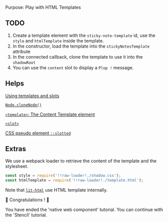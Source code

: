 Purpose: Play with HTML Templates

TODO
---

1. Create a template element with the `sticky-note-template` id, use the `style` and `htmlTemplate` inside the template.
2. In the constructor, load the template into the `stickyNotesTemplate` attribute
3. In the connected callback, clone the template to use it into the `shadowRoot`
4. You can use the `content` slot to display a `Plop !` message.

Helps
---

[Using templates and slots](https://developer.mozilla.org/en-US/docs/Web/Web_Components/Using_templates_and_slots)

[`Node.cloneNode()`](https://developer.mozilla.org/en-US/docs/Web/API/Node/cloneNode)


[`<template>`: The Content Template element](https://developer.mozilla.org/en-US/docs/Web/HTML/Element/template)

[`<slot>`](https://developer.mozilla.org/en-US/docs/Web/HTML/Element/slot)


[CSS pseudo element `::slotted`](https://developer.mozilla.org/en-US/docs/Web/CSS/::slotted)

Extras
---

We use a webpack loader to retrieve the content of the template and the stylesheet.

```javascript
const style = require('!!raw-loader!./shadow.css');
const htmlTemplate = require('!!raw-loader!./template.html');
```

Note that [`lit-html`](https://polymer.github.io/lit-html/) use HTML template internally.

🎉 Congratulations ! 🎉

You have ended the 'native web component' tutorial.
You can continue with the 'Stencil' tutorial.
